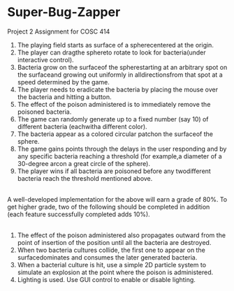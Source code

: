 # Super-Bug-Zapper
Project 2 Assignment for COSC 414 


1. The playing field starts as surface of a spherecentered at the origin. <br>
2. The player can dragthe sphereto rotate to look for bacteria(under interactive control).<br>
3. Bacteria grow on the surfaceof the spherestarting at an arbitrary spot on the surfaceand growing out uniformly in alldirectionsfrom that spot at a speed determined by the game.<br>
4. The player needs to eradicate the bacteria by placing the mouse over the bacteria and hitting a button.<br>
5. The effect of the poison administered is to immediately remove the poisoned bacteria.<br>
6. The game can randomly generate up to a fixed number (say 10) of different bacteria (eachwitha different color).<br>
7. The bacteria appear as a colored circular patchon the surfaceof the sphere.<br>
8. The game gains points through the delays in the user responding and by any specific bacteria reaching a threshold (for example,a diameter of a 30-degree arcon a great circle of the sphere).<br>
9. The player wins if all bacteria are poisoned before any twodifferent bacteria reach the threshold mentioned above.<br><br>


A well-developed implementation for the above will earn a grade of 80%. To get higher grade, two of the following should be completed in addition (each feature successfully completed adds 10%).<br><br>

1. The effect of the poison administered also propagates outward from the point of insertion of the position until all the bacteria are destroyed.<br>
2. When two bacteria cultures collide, the first one to appear on the surfacedominates and consumes the later generated bacteria.<br>
3. When a bacterial culture is hit, use a simple 2D particle system to simulate an explosion at the point where the poison is administered.<br>
4. Lighting is used. Use GUI control to enable or disable lighting.<br>
